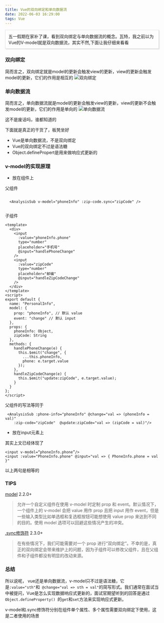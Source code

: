 ```yaml
---
title: Vue的双向绑定和单向数据流
date: 2022-06-03 16:29:00
tags: Vue
---
```

<div style= "border: 1px solid #ddd; box-shadow: 2px 2px 2px #ddd; padding:10px;">五一假期在家补了课，看到双向绑定与单向数据流的概念。瓦特，我之前以为Vue的V-model就是双向数据流，其实不然,下面让我仔细来看看
</div>

### 双向绑定
简而言之，双向绑定就是model的更新会触发view的更新，view的更新会触发model的更新，它们的作用是相互的
![双向绑定](https://p1-jj.byteimg.com/tos-cn-i-t2oaga2asx/gold-user-assets/2019/5/3/16a7caae1cc36343~tplv-t2oaga2asx-image.image)
### 单向数据流
简而言之，单向数据流就是model的更新会触发view的更新，view的更新不会触发model的更新，它们的作用是单向的
![单向数据流](https://p1-jj.byteimg.com/tos-cn-i-t2oaga2asx/gold-user-assets/2019/5/3/16a7d4aacf9dccf9~tplv-t2oaga2asx-image.image)

这不是废话吗，谁都知道的

下面就是真正的干货了，板凳坐好
<ul>
<li>Vue是单向数据流，不是双向绑定</li>
<li>Vue的双向绑定不过是语法糖</li>
<li>Object.definePropert是用来做响应式更新的</li>
</ul>

### v-model的实现原理
* 放在组件上

父组件

```

  <AnalysisSub v-model="phoneInfo" :zip-code.sync="zipCode" />
  
```
子组件
```
<template>
  <div>
    <input
      :value="phoneInfo.phone"
      type="number"
      placeholder="手机号"
      @input="handlePhoneChange"
    />
    <input
      :value="zipCode"
      type="number"
      placeholder="邮编"
      @input="handleZipCodeChange"
    />
  </div>
</template>
<script>
export default {
  name: "PersonalInfo",
  model: {
    prop: "phoneInfo", // 默认 value
    event: "change" // 默认 input
  },
  props: {
    phoneInfo: Object,
    zipCode: String
  },
  methods: {
    handlePhoneChange(e) {
      this.$emit("change", {
        ...this.phoneInfo,
        phone: e.target.value
      });
    },
    handleZipCodeChange(e) {
      this.$emit("update:zipCode", e.target.value);
    }
  }
};
</script>
```

父组件的写法等同于
```
 <AnalysisSub :phone-info="phoneInfo" @change="val => (phoneInfo = val)"
    :zip-code="zipCode"  @update:zipCode="val => (zipCode = val)"/>
```
* 放在input元素上

其实上文已经体现了
```
<input v-model=“phoneInfo.phone”/>
<input :value="PhoneInfo.phone" @input="val => { PhoneInfo.phone = val }"
```
以上两句是相等的
### TIPS
[model](https://cn.vuejs.org/v2/api/#model) 2.2.0+
>允许一个自定义组件在使用 v-model 时定制 prop 和 event。默认情况下，一个组件上的 v-model 会把 value 用作 prop 且把 input 用作 event，但是一些输入类型比如单选框和复选框按钮可能想使用 value prop 来达到不同的目的。使用 model 选项可以回避这些情况产生的冲突。

[.sync修饰符](https://cn.vuejs.org/v2/guide/components-custom-events.html#sync-%E4%BF%AE%E9%A5%B0%E7%AC%A6) 2.3.0+
>在有些情况下，我们可能需要对一个 prop 进行“双向绑定”。不幸的是，真正的双向绑定会带来维护上的问题，因为子组件可以修改父组件，且在父组件和子组件都没有明显的改动来源。

### 总结
所以说呢， vue还是单向数据流，v-model只不过是语法糖，它是`:value="sth"`和` @change="val => sth = val"`的简写形式。我们通常在面试当中被提问，Vue是怎么实现数据响应式更新的，面试官期望听到的回答是通过`Object.defineProperty() `的`get`和`set`方法来实现响应式更新。 

v-model和.sync修饰符分别在组件单个属性、多个属性需要双向绑定下使用，这是二者使用的场景